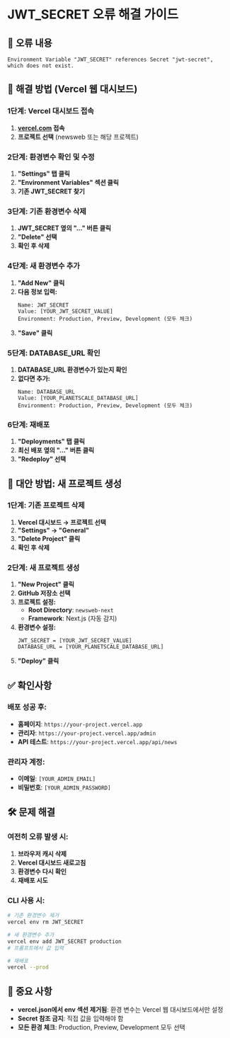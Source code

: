 # JWT_SECRET 오류 해결 가이드

## 🚨 오류 내용
```
Environment Variable "JWT_SECRET" references Secret "jwt-secret", which does not exist.
```

## 🔧 해결 방법 (Vercel 웹 대시보드)

### 1단계: Vercel 대시보드 접속
1. **[vercel.com](https://vercel.com) 접속**
2. **프로젝트 선택** (newsweb 또는 해당 프로젝트)

### 2단계: 환경변수 확인 및 수정
1. **"Settings" 탭 클릭**
2. **"Environment Variables" 섹션 클릭**
3. **기존 JWT_SECRET 찾기**

### 3단계: 기존 환경변수 삭제
1. **JWT_SECRET 옆의 "..." 버튼 클릭**
2. **"Delete" 선택**
3. **확인 후 삭제**

### 4단계: 새 환경변수 추가
1. **"Add New" 클릭**
2. **다음 정보 입력:**
   ```
   Name: JWT_SECRET
   Value: [YOUR_JWT_SECRET_VALUE]
   Environment: Production, Preview, Development (모두 체크)
   ```
3. **"Save" 클릭**

### 5단계: DATABASE_URL 확인
1. **DATABASE_URL 환경변수가 있는지 확인**
2. **없다면 추가:**
   ```
   Name: DATABASE_URL
   Value: [YOUR_PLANETSCALE_DATABASE_URL]
   Environment: Production, Preview, Development (모두 체크)
   ```

### 6단계: 재배포
1. **"Deployments" 탭 클릭**
2. **최신 배포 옆의 "..." 버튼 클릭**
3. **"Redeploy" 선택**

## 🔄 대안 방법: 새 프로젝트 생성

### 1단계: 기존 프로젝트 삭제
1. **Vercel 대시보드 → 프로젝트 선택**
2. **"Settings" → "General"**
3. **"Delete Project" 클릭**
4. **확인 후 삭제**

### 2단계: 새 프로젝트 생성
1. **"New Project" 클릭**
2. **GitHub 저장소 선택**
3. **프로젝트 설정:**
   - **Root Directory**: `newsweb-next`
   - **Framework**: Next.js (자동 감지)
4. **환경변수 설정:**
   ```
   JWT_SECRET = [YOUR_JWT_SECRET_VALUE]
   DATABASE_URL = [YOUR_PLANETSCALE_DATABASE_URL]
   ```
5. **"Deploy" 클릭**

## ✅ 확인사항

### 배포 성공 후:
- **홈페이지**: `https://your-project.vercel.app`
- **관리자**: `https://your-project.vercel.app/admin`
- **API 테스트**: `https://your-project.vercel.app/api/news`

### 관리자 계정:
- **이메일**: `[YOUR_ADMIN_EMAIL]`
- **비밀번호**: `[YOUR_ADMIN_PASSWORD]`

## 🛠️ 문제 해결

### 여전히 오류 발생 시:
1. **브라우저 캐시 삭제**
2. **Vercel 대시보드 새로고침**
3. **환경변수 다시 확인**
4. **재배포 시도**

### CLI 사용 시:
```bash
# 기존 환경변수 제거
vercel env rm JWT_SECRET

# 새 환경변수 추가
vercel env add JWT_SECRET production
# 프롬프트에서 값 입력

# 재배포
vercel --prod
```

## 📝 중요 사항

- **vercel.json에서 env 섹션 제거됨**: 환경 변수는 Vercel 웹 대시보드에서만 설정
- **Secret 참조 금지**: 직접 값을 입력해야 함
- **모든 환경 체크**: Production, Preview, Development 모두 선택 